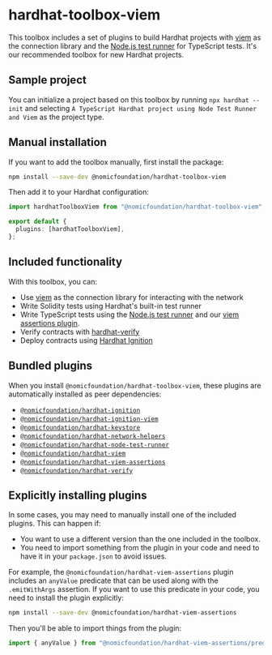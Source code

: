 # hardhat-toolbox-viem

This toolbox includes a set of plugins to build Hardhat projects with [viem](https://viem.sh/) as the connection library and the [Node.js test runner](https://nodejs.org/api/test.html) for TypeScript tests. It's our recommended toolbox for new Hardhat projects.

## Sample project

You can initialize a project based on this toolbox by running `npx hardhat --init` and selecting `A TypeScript Hardhat project using Node Test Runner and Viem` as the project type.

## Manual installation

If you want to add the toolbox manually, first install the package:

```bash
npm install --save-dev @nomicfoundation/hardhat-toolbox-viem
```

Then add it to your Hardhat configuration:

```typescript
import hardhatToolboxViem from "@nomicfoundation/hardhat-toolbox-viem";

export default {
  plugins: [hardhatToolboxViem],
};
```

## Included functionality

With this toolbox, you can:

- Use [viem](https://viem.sh/) as the connection library for interacting with the network
- Write Solidity tests using Hardhat's built-in test runner
- Write TypeScript tests using the [Node.js test runner](https://nodejs.org/api/test.html) and our [viem assertions plugin](https://github.com/NomicFoundation/hardhat/tree/v-next/v-next/hardhat-viem-assertions).
- Verify contracts with [hardhat-verify](https://github.com/NomicFoundation/hardhat/tree/v-next/v-next/hardhat-verify)
- Deploy contracts using [Hardhat Ignition](https://hardhat.org/ignition)

## Bundled plugins

When you install `@nomicfoundation/hardhat-toolbox-viem`, these plugins are automatically installed as peer dependencies:

- [`@nomicfoundation/hardhat-ignition`](https://github.com/NomicFoundation/hardhat/tree/v-next/v-next/hardhat-ignition)
- [`@nomicfoundation/hardhat-ignition-viem`](https://github.com/NomicFoundation/hardhat/tree/v-next/v-next/hardhat-ignition-viem)
- [`@nomicfoundation/hardhat-keystore`](https://github.com/NomicFoundation/hardhat/tree/v-next/v-next/hardhat-keystore)
- [`@nomicfoundation/hardhat-network-helpers`](https://github.com/NomicFoundation/hardhat/tree/v-next/v-next/hardhat-network-helpers)
- [`@nomicfoundation/hardhat-node-test-runner`](https://github.com/NomicFoundation/hardhat/tree/v-next/v-next/hardhat-node-test-runner)
- [`@nomicfoundation/hardhat-viem`](https://github.com/NomicFoundation/hardhat/tree/v-next/v-next/hardhat-viem)
- [`@nomicfoundation/hardhat-viem-assertions`](https://github.com/NomicFoundation/hardhat/tree/v-next/v-next/hardhat-viem-assertions)
- [`@nomicfoundation/hardhat-verify`](https://github.com/NomicFoundation/hardhat/tree/v-next/v-next/hardhat-verify)

## Explicitly installing plugins

In some cases, you may need to manually install one of the included plugins. This can happen if:

- You want to use a different version than the one included in the toolbox.
- You need to import something from the plugin in your code and need to have it in your `package.json` to avoid issues.

For example, the `@nomicfoundation/hardhat-viem-assertions` plugin includes an `anyValue` predicate that can be used along with the `.emitWithArgs` assertion. If you want to use this predicate in your code, you need to install the plugin explicitly:

```bash
npm install --save-dev @nomicfoundation/hardhat-viem-assertions
```

Then you'll be able to import things from the plugin:

```typescript
import { anyValue } from "@nomicfoundation/hardhat-viem-assertions/predicates";
```
